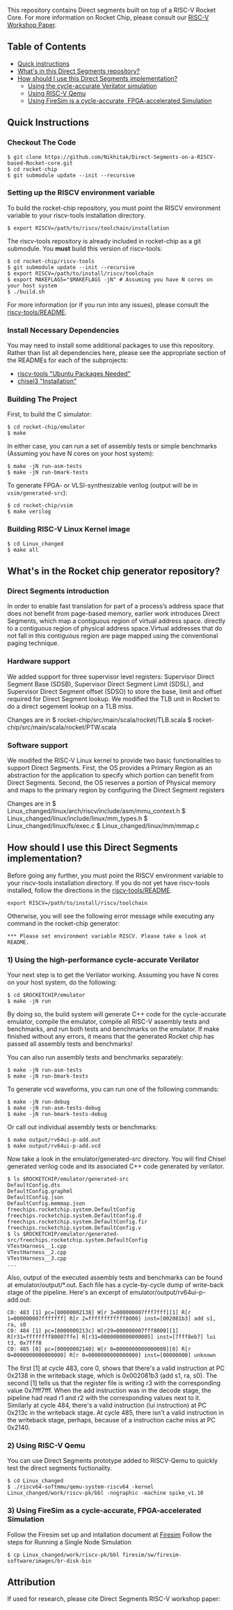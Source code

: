 This repository contains Direct segments built on top of a RISC-V Rocket Core. For more information on Rocket Chip, please consult our [RISC-V Workshop Paper](https://carrv.github.io/2018/papers/CARRV_2018_paper_4.pdf).

## Table of Contents

+ [Quick instructions](#quick) 
+ [What's in this Direct Segments repository?](#what)
+ [How should I use this Direct Segments implementation?](#how)
    + [Using the cycle-accurate Verilator simulation](#emulator)
    + [Using RISC-V Qemu](#fpga)
    + [Using FireSim is a cycle-accurate, FPGA-accelerated Simulation](#vlsi)

## <a name="quick"></a> Quick Instructions

### Checkout The Code

    $ git clone https://github.com/Nikhitak/Direct-Segments-on-a-RISCV-based-Rocket-core.git
    $ cd rocket-chip
    $ git submodule update --init --recursive

### Setting up the RISCV environment variable

To build the rocket-chip repository, you must point the RISCV
environment variable to your riscv-tools installation directory. 

    $ export RISCV=/path/to/riscv/toolchain/installation
    
The riscv-tools repository is already included in 
rocket-chip as a git submodule. You **must** build this version 
of riscv-tools:

    $ cd rocket-chip/riscv-tools
    $ git submodule update --init --recursive
    $ export RISCV=/path/to/install/riscv/toolchain
    $ export MAKEFLAGS="$MAKEFLAGS -jN" # Assuming you have N cores on your host system
    $ ./build.sh

For more information (or if you run into any issues), please consult the
[riscv-tools/README](https://github.com/riscv/riscv-tools/blob/master/README.md).

### Install Necessary Dependencies

You may need to install some additional packages to use this repository.
Rather than list all dependencies here, please see the appropriate section of the READMEs for each of the subprojects:

* [riscv-tools "Ubuntu Packages Needed"](https://github.com/riscv/riscv-tools/blob/priv-1.10/README.md#quickstart)
* [chisel3 "Installation"](https://github.com/ucb-bar/chisel3#installation)

### Building The Project

First, to build the C simulator:

    $ cd rocket-chip/emulator
    $ make

In either case, you can run a set of assembly tests or simple benchmarks
(Assuming you have N cores on your host system):

    $ make -jN run-asm-tests
    $ make -jN run-bmark-tests

To generate FPGA- or VLSI-synthesizable verilog (output will be in `vsim/generated-src`):

    $ cd rocket-chip/vsim
    $ make verilog

### Building RISC-V Linux Kernel image

    $ cd Linux_changed
    $ make all

## <a name="what"></a> What's in the Rocket chip generator repository?


### Direct Segments introduction

In order to enable fast
translation for part of a process’s address space that does not benefit from page-based memory, earlier work introduces Direct
Segments, which map a contiguous region of virtual address space. 
directly to a contiguous region of physical address space.Virtual addresses that do not fall
in this contiguous region are page mapped using the conventional paging technique.


### Hardware support 
We added support for three supervisor level registers:
Supervisor Direct Segment Base (SDSB), Supervisor Direct Segment
Limit (SDSL), and Supervisor Direct Segment offset (SDSO) to store
the base, limit and offset required for Direct Segment lookup. We modified the TLB unit in Rocket to do a direct segement lookup on  a TLB miss.

Changes are in 
    $ rocket-chip/src/main/scala/rocket/TLB.scala
    $ rocket-chip/src/main/scala/rocket/PTW.scala


### Software support 

We modifed the RISC-V Linux kernel to provide two basic functionalities to support Direct Segments. First, the OS provides a Primary
Region as an abstraction for the application to specify which portion can benefit from Direct Segments. Second, the OS reserves a
portion of Physical memory and maps to the primary region by
configuring the Direct Segment registers

Changes are in 
    $ Linux_changed/linux/arch/riscv/include/asm/mmu_context.h
    $ Linux_changed/linux/include/linux/mm_types.h
    $ Linux_changed/linux/fs/exec.c
    $ Linux_changed/linux/mm/mmap.c


## <a name="how"></a> How should I use this Direct Segments implementation?

Before going any further, you must point the RISCV environment variable
to your riscv-tools installation directory. If you do not yet have
riscv-tools installed, follow the directions in the
[riscv-tools/README](https://github.com/riscv/riscv-tools/blob/master/README.md).

    export RISCV=/path/to/install/riscv/toolchain

Otherwise, you will see the following error message while executing any
command in the rocket-chip generator:

    *** Please set environment variable RISCV. Please take a look at README.

### <a name="emulator"></a> 1) Using the high-performance cycle-accurate Verilator

Your next step is to get the Verilator working. Assuming you have N
cores on your host system, do the following:

    $ cd $ROCKETCHIP/emulator
    $ make -jN run

By doing so, the build system will generate C++ code for the
cycle-accurate emulator, compile the emulator, compile all RISC-V
assembly tests and benchmarks, and run both tests and benchmarks on the
emulator. If make finished without any errors, it means that the
generated Rocket chip has passed all assembly tests and benchmarks!

You can also run assembly tests and benchmarks separately:

    $ make -jN run-asm-tests
    $ make -jN run-bmark-tests

To generate vcd waveforms, you can run one of the following commands:

    $ make -jN run-debug
    $ make -jN run-asm-tests-debug
    $ make -jN run-bmark-tests-debug

Or call out individual assembly tests or benchmarks:

    $ make output/rv64ui-p-add.out
    $ make output/rv64ui-p-add.vcd

Now take a look in the emulator/generated-src directory. You will find
Chisel generated verilog code and its associated C++ code generated by
verilator.

    $ ls $ROCKETCHIP/emulator/generated-src
    DefaultConfig.dts
    DefaultConfig.graphml
    DefaultConfig.json
    DefaultConfig.memmap.json
    freechips.rocketchip.system.DefaultConfig
    freechips.rocketchip.system.DefaultConfig.d
    freechips.rocketchip.system.DefaultConfig.fir
    freechips.rocketchip.system.DefaultConfig.v
    $ ls $ROCKETCHIP/emulator/generated-src/freechips.rocketchip.system.DefaultConfig
    VTestHarness__1.cpp
    VTestHarness__2.cpp
    VTestHarness__3.cpp
    ...

Also, output of the executed assembly tests and benchmarks can be found
at emulator/output/\*.out. Each file has a cycle-by-cycle dump of
write-back stage of the pipeline. Here's an excerpt of
emulator/output/rv64ui-p-add.out:

    C0: 483 [1] pc=[00000002138] W[r 3=000000007fff7fff][1] R[r 1=000000007fffffff] R[r 2=ffffffffffff8000] inst=[002081b3] add s1, ra, s0
    C0: 484 [1] pc=[0000000213c] W[r29=000000007fff8000][1] R[r31=ffffffff80007ffe] R[r31=0000000000000005] inst=[7fff8eb7] lui t3, 0x7fff8
    C0: 485 [0] pc=[00000002140] W[r 0=0000000000000000][0] R[r 0=0000000000000000] R[r 0=0000000000000000] inst=[00000000] unknown

The first [1] at cycle 483, core 0, shows that there's a
valid instruction at PC 0x2138 in the writeback stage, which is
0x002081b3 (add s1, ra, s0). The second [1] tells us that the register
file is writing r3 with the corresponding value 0x7fff7fff. When the add
instruction was in the decode stage, the pipeline had read r1 and r2
with the corresponding values next to it. Similarly at cycle 484,
there's a valid instruction (lui instruction) at PC 0x213c in the
writeback stage. At cycle 485, there isn't a valid instruction in the
writeback stage, perhaps, because of a instruction cache miss at PC
0x2140.

### <a name="fpga"></a> 2) Using RISC-V Qemu

You can use Direct Segments prototype added to RISCV-Qemu to quickly test the direct segments fuctionality.  

    $ cd Linux_changed
    $ ./riscv64-softmmu/qemu-system-riscv64 -kernel Linux_changed/work/riscv-pk/bbl -nographic -machine spike_v1.10


### <a name="vlsi"></a> 3) Using FireSim as a cycle-accurate, FPGA-accelerated Simulation

Follow the Firesim set up and intallation document at [Firesim](https://docs.fires.im/en/latest/index.html)
Follow the steps for Running a Single Node Simulation


    $ cp Linux_changed/work/riscv-pk/bbl firesim/sw/firesim-software/images/br-disk-bin

## <a name="attribution"></a> Attribution

If used for research, please cite Direct Segments RISC-V workshop paper:

